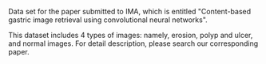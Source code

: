 Data set for the paper submitted to IMA, which is entitled "Content-based gastric image retrieval using convolutional neural networks".

This dataset includes 4 types of images: namely, erosion, polyp and ulcer, and normal images.  For detail description, please search our corresponding paper.